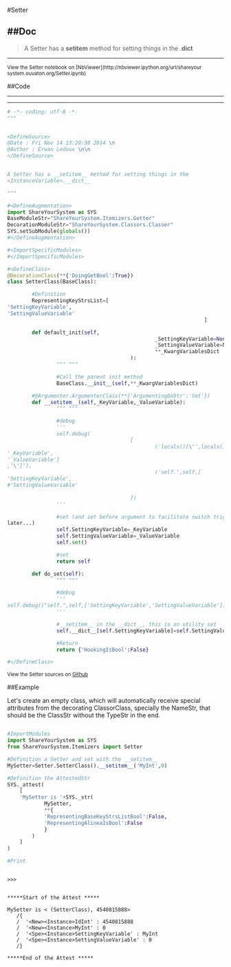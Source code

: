 

<!--
FrozenIsBool False
-->

#Setter

##Doc
----


>
> A Setter has a __setitem__ method for setting things in the
<InstanceVariable>.__dict__
>
>

----

<small>
View the Setter notebook on [NbViewer](http://nbviewer.ipython.org/url/shareyour
system.ouvaton.org/Setter.ipynb)
</small>




<!--
FrozenIsBool False
-->

##Code

----

<ClassDocStr>

----

```python
# -*- coding: utf-8 -*-
"""


<DefineSource>
@Date : Fri Nov 14 13:20:38 2014 \n
@Author : Erwan Ledoux \n\n
</DefineSource>


A Setter has a __setitem__ method for setting things in the
<InstanceVariable>.__dict__

"""

#<DefineAugmentation>
import ShareYourSystem as SYS
BaseModuleStr="ShareYourSystem.Itemizers.Getter"
DecorationModuleStr="ShareYourSystem.Classors.Classer"
SYS.setSubModule(globals())
#</DefineAugmentation>

#<ImportSpecificModules>
#</ImportSpecificModules>

#<DefineClass>
@DecorationClass(**{'DoingGetBool':True})
class SetterClass(BaseClass):

        #Definition
        RepresentingKeyStrsList=[
'SettingKeyVariable',
'SettingValueVariable'
                                                                ]

        def default_init(self,
                                                _SettingKeyVariable=None,
                                                _SettingValueVariable=None,
                                                **_KwargVariablesDict
                                        ):
                """ """

                #Call the parent init method
                BaseClass.__init__(self,**_KwargVariablesDict)

        #@Argumenter.ArgumenterClass(**{'ArgumentingDoStr':'Set'})
        def __setitem__(self,_KeyVariable,_ValueVariable):
                """ """

                #debug
                '''
                self.debug(
                                        [
                                                ('locals()[\'',locals(),[
'_KeyVariable',
'_ValueVariable']
,'\']'),
                                                ('self.',self,[
'SettingKeyVariable',
#'SettingValueVariable'
                                                                        ])
                                        ])
                '''

                #set (and set before argument to facilitate switch triggers (see
later...)
                self.SettingKeyVariable=_KeyVariable
                self.SettingValueVariable=_ValueVariable
                self.set()

                #set
                return self

        def do_set(self):
                """ """

                #debug
                '''
self.debug(("self.",self,['SettingKeyVariable','SettingValueVariable']))
                '''

                #__setitem__ in the __dict__, this is an utility set
                self.__dict__[self.SettingKeyVariable]=self.SettingValueVariable

                #Return
                return {'HookingIsBool':False}

#</DefineClass>

```

<small>
View the Setter sources on <a href="https://github.com/Ledoux/ShareYourSystem/tr
ee/master/Pythonlogy/ShareYourSystem/Itemizers/Setter"
target="_blank">Github</a>
</small>




<!---
FrozenIsBool True
-->

##Example

Let's create an empty class, which will automatically receive
special attributes from the decorating ClassorClass,
specially the NameStr, that should be the ClassStr
without the TypeStr in the end.

```python

#ImportModules
import ShareYourSystem as SYS
from ShareYourSystem.Itemizers import Setter

#Definition a Setter and set with the __setitem__
MySetter=Setter.SetterClass().__setitem__('MyInt',0)

#Definition the AttestedStr
SYS._attest(
    [
    'MySetter is '+SYS._str(
            MySetter,
            **{
            'RepresentingBaseKeyStrsListBool':False,
            'RepresentingAlineaIsBool':False
            }
        )
    ]
)

#Print



```


```console
>>>


*****Start of the Attest *****

MySetter is < (SetterClass), 4540815888>
   /{
   /  '<New><Instance>IdInt' : 4540815888
   /  '<New><Instance>MyInt' : 0
   /  '<Spe><Instance>SettingKeyVariable' : MyInt
   /  '<Spe><Instance>SettingValueVariable' : 0
   /}

*****End of the Attest *****



```

